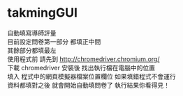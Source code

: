# takmingGUI
自動填寫導師評量<br>
目前設定問卷第一部分 都填正中間 <br>
其餘部分都填最左<br>
使用程式前 請先到 http://chromedriver.chromium.org/<br>
下載 chromedriver 安裝後 找出執行檔在電腦中的位置 <br>
填入 程式中的網頁模擬器檔案位置欄位 如果填錯程式不會運行<br>
資料都填對之後 就會開始自動填問卷了 執行結果你看得見！<br>
